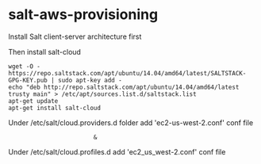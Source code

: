 # salt-aws-provisioning

Install Salt client-server architecture first

Then install salt-cloud 

    wget -O - https://repo.saltstack.com/apt/ubuntu/14.04/amd64/latest/SALTSTACK-GPG-KEY.pub | sudo apt-key add -
    echo "deb http://repo.saltstack.com/apt/ubuntu/14.04/amd64/latest trusty main" > /etc/apt/sources.list.d/saltstack.list
    apt-get update
    apt-get install salt-cloud
    
    
Under /etc/salt/cloud.providers.d folder add 'ec2-us-west-2.conf' conf file

                            &

Under /etc/salt/cloud.profiles.d add 'ec2_us_west-2.conf' conf file

